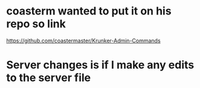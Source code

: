 # coasterm wanted to put it on his repo so link
https://github.com/coastermaster/Krunker-Admin-Commands

# Server changes is if I make any edits to the server file
